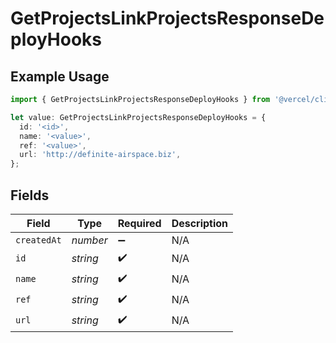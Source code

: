 # GetProjectsLinkProjectsResponseDeployHooks

## Example Usage

```typescript
import { GetProjectsLinkProjectsResponseDeployHooks } from '@vercel/client/models/operations';

let value: GetProjectsLinkProjectsResponseDeployHooks = {
  id: '<id>',
  name: '<value>',
  ref: '<value>',
  url: 'http://definite-airspace.biz',
};
```

## Fields

| Field       | Type     | Required           | Description |
| ----------- | -------- | ------------------ | ----------- |
| `createdAt` | _number_ | :heavy_minus_sign: | N/A         |
| `id`        | _string_ | :heavy_check_mark: | N/A         |
| `name`      | _string_ | :heavy_check_mark: | N/A         |
| `ref`       | _string_ | :heavy_check_mark: | N/A         |
| `url`       | _string_ | :heavy_check_mark: | N/A         |
